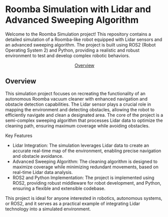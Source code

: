 # Roomba Simulation with Lidar and Advanced Sweeping Algorithm
Welcome to the Roomba Simulation project! This repository contains a detailed simulation of a Roomba-like robot equipped with Lidar sensors and an advanced sweeping algorithm. The project is built using ROS2 (Robot Operating System 2) and Python, providing a realistic and robust environment to test and develop complex robotic behaviors.

<p align="center" >
  <a href="#Overview">Overview</a>
  <!-- <a href="#Images">Images</a> •    -->
</p>

## Overview

This simulation project focuses on recreating the functionality of an autonomous Roomba vacuum cleaner with enhanced navigation and obstacle detection capabilities. The Lidar sensor plays a crucial role in mapping the environment and detecting obstacles, allowing the robot to efficiently navigate and clean a designated area. The core of the project is a semi-complex sweeping algorithm that processes Lidar data to optimize the cleaning path, ensuring maximum coverage while avoiding obstacles.

Key Features
+ Lidar Integration: The simulation leverages Lidar data to create an accurate real-time map of the environment, enabling precise navigation and obstacle avoidance.
+ Advanced Sweeping Algorithm: The cleaning algorithm is designed to maximize coverage while minimizing redundant movements, based on real-time Lidar data analysis.
+ ROS2 and Python Implementation: The project is implemented using ROS2, providing robust middleware for robot development, and Python, ensuring a flexible and extensible codebase.

This project is ideal for anyone interested in robotics, autonomous systems, or ROS2, and it serves as a practical example of integrating Lidar technology into a simulated environment.

<!-- ## Images -->

